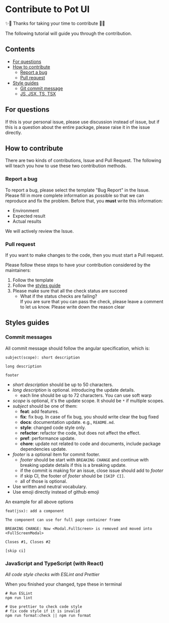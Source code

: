 # Contribute to Pot UI
✨🎉 Thanks for taking your time to contribute 🎉✨

The following tutorial will guide you through the contribution.

## Contents
- [For questions](#for-questions)
- [How to contribute](#how-to-contribute)
  - [Report a bug](#report-a-bug)
  - [Pull request](#pull-request)
- [Style guides](#styles-guides)
  - [Git commit message](#commit-messages)
  - [JS, JSX, TS, TSX](#javascript-and-typescript-with-react)

## For questions         
If this is your personal issue, please use discussion instead of issue,
but if this is a question about the entire package,
please raise it in the issue directly.

## How to contribute
There are two kinds of contributions, Issue and Pull Request.
The following will teach you how to use these two contribution methods.

### Report a bug
To report a bug, please select the template "Bug Report" in the Issue. Please fill in more complete information as possible so that we can reproduce and fix the problem. Before that, you **must** write this information:
- Environment
- Expected result
- Actual results 

We will actively review the Issue.

### Pull request
If you want to make changes to the code,
then you must start a Pull request.

Please follow these steps to have your contribution considered by the maintainers:
1. Follow the template
2. Follow the [styles guide](#styles-guides)
3. Please make sure that all the check status are succeed
   - What if the status checks are failing?\
     If you are sure that you can pass the check, please leave a comment
     to let us know. Please write down the reason clear

## Styles guides
### Commit messages
All commit message should follow the angular specification, which is:
```text
subject(scope): short description

long description

footer
```
- *short description* should be up to 50 characters.
- *long description* is optional. introducing the update details.
  - each line should be up to 72 characters. You can use soft warp
- *scope* is optional, it's the update scope. It should be `*` if multiple scopes.
- *subject* should be one of them:
  - **feat**: add features.
  - **fix**: fix bug.
    In case of fix bug, you should write clear the bug fixed
  - **docs**: documentation update. e.g., `README.md`.
  - **style**: changed code style only.
  - **refactor**: refactor the code, but does not affect the effect.
  - **pref**: performance update.
  - **chore**: update not related to code and documents, include package dependencies update.
- *footer* is a optional item for commit footer.
  - *footer* should be start with `BREAKING CHANGE` and continue with breaking update details if this is a breaking update.
  - if the commit is making for an issue, close issue should add to *footer*
  - if skip CI, the footer of *footer* should be `[SKIP CI]`.
  - all of those is optional.
- Use written and neutral vocabulary.
- Use emoji directly instead of github emoji

An example for all above options
```text
feat(jsx): add a component

The component can use for full page container frame

BREAKING CHANGE: Now <Modal.FullScreen> is removed and moved into 
<FullScreenModal>

Closes #1, Closes #2

[skip ci]
```

### JavaScript and TypeScript (with React)
*All code style checks with ESLint and Prettier*

When you finished your changed, type these in terminal
```shell
# Run ESLint
npm run lint

# Use prettier to check code style
# fix code style if it is invalid
npm run format:check || npm run format
```
